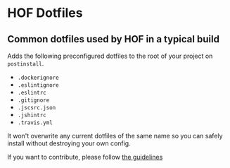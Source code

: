 # HOF Dotfiles
## Common dotfiles used by HOF in a typical build

Adds the following preconfigured dotfiles to the root of your project on `postinstall`.

- `.dockerignore`
- `.eslintignore`
- `.eslintrc`
- `.gitignore`
- `.jscsrc.json`
- `.jshintrc`
- `.travis.yml`

It won't overwrite any current dotfiles of the same name so you can safely install without destroying your own config.

If you want to contribute, please follow [the guidelines](./contributing.md)
